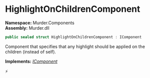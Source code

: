 # HighlightOnChildrenComponent

**Namespace:** Murder.Components \
**Assembly:** Murder.dll

```csharp
public sealed struct HighlightOnChildrenComponent : IComponent
```

Component that specifies that any highlight should be applied on the children (instead of self).

**Implements:** _[IComponent](../../Bang/Components/IComponent.html)_



⚡